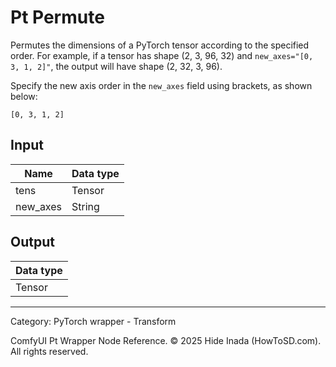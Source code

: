 # Pt Permute
Permutes the dimensions of a PyTorch tensor according to the specified order.
For example, if a tensor has shape (2, 3, 96, 32) and `new_axes="[0, 3, 1, 2]"`,
the output will have shape (2, 32, 3, 96).

Specify the new axis order in the `new_axes` field using brackets, as shown below:
```
[0, 3, 1, 2]
```

## Input
| Name | Data type |
|---|---|
| tens | Tensor |
| new_axes | String |

## Output
| Data type |
|---|
| Tensor |

<HR>
Category: PyTorch wrapper - Transform

ComfyUI Pt Wrapper Node Reference. © 2025 Hide Inada (HowToSD.com). All rights reserved.
